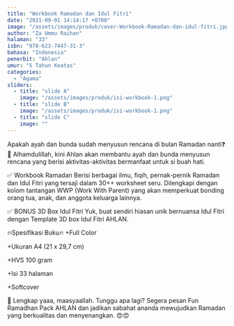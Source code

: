 ```yaml
---
title: "Workbook Ramadan dan Idul Fitri"
date: "2021-09-01 14:14:17 +0700"
image: "/assets/images/produk/cover-Workbook-Ramadan-dan-idul-fitri.jpg"
author: "Za Ummu Raihan"
halaman: "33"
isbn: "978-623-7447-31-3"
bahasa: "Indonesia"
penerbit: "Ahlan"
umur: "5 Tahun Keatas"
categories: 
  - "Agama"
sliders: 
  - title: "slide A"
    image: "/assets/images/produk/isi-workbook-1.png"
  - title: "slide B"
    image: "/assets/images/produk/isi-workbook-1.png"
  - title: "slide C"
    image: ""
---
```


Apakah ayah dan bunda sudah menyusun rencana di bulan Ramadan nanti❓
📌 Alhamdulillah, kini Ahlan akan membantu ayah dan bunda menyusun rencana yang berisi aktivitas-aktivitas bermanfaat untuk si buah hati.

✅ Workbook Ramadan
Berisi berbagai ilmu, fiqih, pernak-pernik Ramadan dan Idul Fitri yang tersaji dalam 30++ worksheet seru. Dilengkapi dengan kolom tantangan WWP (Work With Parent) yang akan memperkuat bonding orang tua, anak, dan anggota keluarga lainnya.
 
✅ BONUS 3D Box Idul Fitri
Yuk, buat sendiri hiasan unik bernuansa Idul Fitri dengan Template 3D box Idul Fitri AHLAN.



🔥Spesifikasi Buku🔥
+Full Color

+Ukuran A4 (21 x 29,7 cm)

+HVS 100 gram

+Isi 33 halaman

+Softcover

💞 Lengkap yaaa, maasyaallah. Tunggu apa lagi? Segera pesan Fun Ramadhan Pack AHLAN dan jadikan sabahat ananda mewujudkan Ramadan yang berkualitas dan menyenangkan. 😍😍
